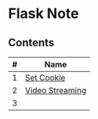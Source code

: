 # Flask Note

## Contents

| #  | Name  | 
|----|-------|
| 1  | [Set Cookie](./set-cookie) | 
| 2  | [Video Streaming](./video-streaming-example) | 
| 3  |   | 

